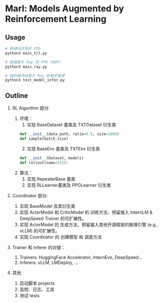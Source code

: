 # Marl: Models Augmented by Reinforcement Learning

## Usage

```bash
# 跑通社区单步 PPO
python3 main_trl.py

# 跑通基于 Ray 的 PPO (WIP)
python3 main_ray.py

# 端到端测试基于 Ray 的单步推理
python3 test_model_infer.py
```


## Outline

1. RL Algorithm 部分:
    1. 环境：
        1. 实现 BaseDataset 基类及 TXTDataset 衍生类
        ```python
        def __init__(data_path, ratio=0.5, size=1000)
        def sample(batch_size)
        ```
        2. 实现 BaseEnv 基类及 TXTEnv 衍生类
        ```python
        def __init__(Dataset, models)
        def rollout(nums=512):
        ```
    2. 算法：
        1. 实现 RepeaterBase 基类
        2. 实现 RLLearner基类及 PPOLearner 衍生类

2. Coordinator 部分:
    1. 实现 BaseModel 及其衍生类
    2. 实现 ActorModel 和 CriticModel 的 训练方法，预留接入 InternLM & DeepSpeed Trainer 的可扩展性。
    3. 实现 ActorModel 的 生成方法，预留接入其他开源框架的推理引擎 (e.g., vLLM) 的可扩展性。
    4. 实现 Coordinator 的 创建模型 和 调度方法

3. Trainer 和 Inferer 的对接：
    1. Trainers: HuggingFace Accelerator, InternEvo, DeepSpeed...
    2. Inferers: vLLM, LMDeploy, ...

4. 其他
    1. 启动脚本 projects
    2. 监控、日志、工具
    3. 测试 tests
